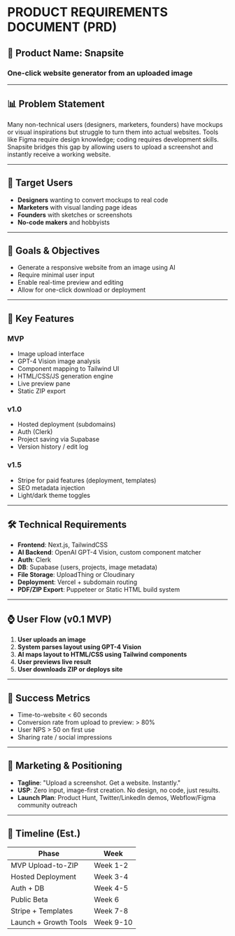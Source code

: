 # PRODUCT REQUIREMENTS DOCUMENT (PRD)

## 📄 Product Name: Snapsite

### One-click website generator from an uploaded image

---

## 📊 Problem Statement

Many non-technical users (designers, marketers, founders) have mockups or visual inspirations but struggle to turn them into actual websites. Tools like Figma require design knowledge; coding requires development skills. Snapsite bridges this gap by allowing users to upload a screenshot and instantly receive a working website.

---

## 🔎 Target Users

- **Designers** wanting to convert mockups to real code
- **Marketers** with visual landing page ideas
- **Founders** with sketches or screenshots
- **No-code makers** and hobbyists

---

## 🚀 Goals & Objectives

- Generate a responsive website from an image using AI
- Require minimal user input
- Enable real-time preview and editing
- Allow for one-click download or deployment

---

## 🤜 Key Features

### MVP
- Image upload interface
- GPT-4 Vision image analysis
- Component mapping to Tailwind UI
- HTML/CSS/JS generation engine
- Live preview pane
- Static ZIP export

### v1.0
- Hosted deployment (subdomains)
- Auth (Clerk)
- Project saving via Supabase
- Version history / edit log

### v1.5
- Stripe for paid features (deployment, templates)
- SEO metadata injection
- Light/dark theme toggles

---

## 🛠️ Technical Requirements

- **Frontend**: Next.js, TailwindCSS
- **AI Backend**: OpenAI GPT-4 Vision, custom component matcher
- **Auth**: Clerk
- **DB**: Supabase (users, projects, image metadata)
- **File Storage**: UploadThing or Cloudinary
- **Deployment**: Vercel + subdomain routing
- **PDF/ZIP Export**: Puppeteer or Static HTML build system

---

## ⌚ User Flow (v0.1 MVP)

1. **User uploads an image**
2. **System parses layout using GPT-4 Vision**
3. **AI maps layout to HTML/CSS using Tailwind components**
4. **User previews live result**
5. **User downloads ZIP or deploys site**

---

## 🚤 Success Metrics

- Time-to-website < 60 seconds
- Conversion rate from upload to preview: > 80%
- User NPS > 50 on first use
- Sharing rate / social impressions

---

## 📰 Marketing & Positioning

- **Tagline**: "Upload a screenshot. Get a website. Instantly."
- **USP**: Zero input, image-first creation. No design, no code, just results.
- **Launch Plan**: Product Hunt, Twitter/LinkedIn demos, Webflow/Figma community outreach

---

## 📆 Timeline (Est.)

| Phase | Week |
|-------|------|
| MVP Upload-to-ZIP | Week 1-2 |
| Hosted Deployment | Week 3-4 |
| Auth + DB | Week 4-5 |
| Public Beta | Week 6 |
| Stripe + Templates | Week 7-8 |
| Launch + Growth Tools | Week 9-10 |

